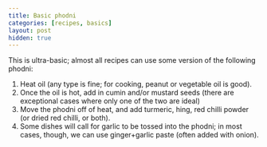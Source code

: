 ```yaml
---
title: Basic phodni
categories: [recipes, basics]
layout: post
hidden: true
---
```


This is ultra-basic; almost all recipes can use some version of the following phodni:

1. Heat oil (any type is fine; for cooking, peanut or vegetable oil is good).
2. Once the oil is hot, add in cumin and/or mustard seeds (there are exceptional cases where only one of the two are ideal)
3. Move the phodni off of heat, and add turmeric, hing, red chilli powder (or dried red chilli, or both).
4. Some dishes will call for garlic to be tossed into the phodni; in most cases, though, we can use ginger+garlic paste (often added with onion).

